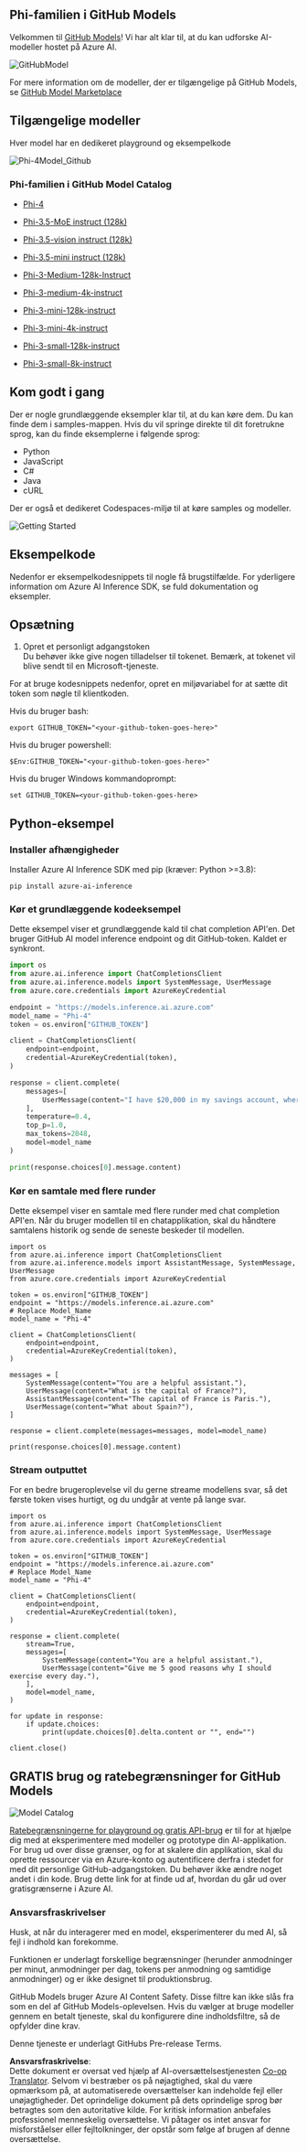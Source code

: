 <!--
CO_OP_TRANSLATOR_METADATA:
{
  "original_hash": "fb67a08b9fc911a10ed58081fadef416",
  "translation_date": "2025-05-09T08:51:54+00:00",
  "source_file": "md/01.Introduction/02/02.GitHubModel.md",
  "language_code": "da"
}
-->
## Phi-familien i GitHub Models

Velkommen til [GitHub Models](https://github.com/marketplace/models)! Vi har alt klar til, at du kan udforske AI-modeller hostet på Azure AI.

![GitHubModel](../../../../../translated_images/GitHub_ModelCatalog.4fc858ab26afe64c43f5e423ad0c5c733878bb536fdb027a5bcf1f80c41b0633.da.png)

For mere information om de modeller, der er tilgængelige på GitHub Models, se [GitHub Model Marketplace](https://github.com/marketplace/models)

## Tilgængelige modeller

Hver model har en dedikeret playground og eksempelkode

![Phi-4Model_Github](../../../../../translated_images/GitHub_ModelPlay.998e294f6ee69c3ca174c880b32af9feec4221d0d787de899ad9bb2da3b58981.da.png)

### Phi-familien i GitHub Model Catalog

- [Phi-4](https://github.com/marketplace/models/azureml/Phi-4)

- [Phi-3.5-MoE instruct (128k)](https://github.com/marketplace/models/azureml/Phi-3-5-MoE-instruct)

- [Phi-3.5-vision instruct (128k)](https://github.com/marketplace/models/azureml/Phi-3-5-vision-instruct)

- [Phi-3.5-mini instruct (128k)](https://github.com/marketplace/models/azureml/Phi-3-5-mini-instruct)

- [Phi-3-Medium-128k-Instruct](https://github.com/marketplace/models/azureml/Phi-3-medium-128k-instruct)

- [Phi-3-medium-4k-instruct](https://github.com/marketplace/models/azureml/Phi-3-medium-4k-instruct)

- [Phi-3-mini-128k-instruct](https://github.com/marketplace/models/azureml/Phi-3-mini-128k-instruct)

- [Phi-3-mini-4k-instruct](https://github.com/marketplace/models/azureml/Phi-3-mini-4k-instruct)

- [Phi-3-small-128k-instruct](https://github.com/marketplace/models/azureml/Phi-3-small-128k-instruct)

- [Phi-3-small-8k-instruct](https://github.com/marketplace/models/azureml/Phi-3-small-8k-instruct)

## Kom godt i gang

Der er nogle grundlæggende eksempler klar til, at du kan køre dem. Du kan finde dem i samples-mappen. Hvis du vil springe direkte til dit foretrukne sprog, kan du finde eksemplerne i følgende sprog:

- Python
- JavaScript
- C#
- Java
- cURL

Der er også et dedikeret Codespaces-miljø til at køre samples og modeller.

![Getting Started](../../../../../translated_images/GitHub_ModelGetStarted.b4b839a081583da39bc976c2f0d8ac4603d3b8c23194b16cc9e0a1014f5611d0.da.png)

## Eksempelkode

Nedenfor er eksempelkodesnippets til nogle få brugstilfælde. For yderligere information om Azure AI Inference SDK, se fuld dokumentation og eksempler.

## Opsætning

1. Opret et personligt adgangstoken  
Du behøver ikke give nogen tilladelser til tokenet. Bemærk, at tokenet vil blive sendt til en Microsoft-tjeneste.

For at bruge kodesnippets nedenfor, opret en miljøvariabel for at sætte dit token som nøgle til klientkoden.

Hvis du bruger bash:  
```
export GITHUB_TOKEN="<your-github-token-goes-here>"
```  
Hvis du bruger powershell:  

```
$Env:GITHUB_TOKEN="<your-github-token-goes-here>"
```  

Hvis du bruger Windows kommandoprompt:  

```
set GITHUB_TOKEN=<your-github-token-goes-here>
```  

## Python-eksempel

### Installer afhængigheder  
Installer Azure AI Inference SDK med pip (kræver: Python >=3.8):

```
pip install azure-ai-inference
```  
### Kør et grundlæggende kodeeksempel

Dette eksempel viser et grundlæggende kald til chat completion API'en. Det bruger GitHub AI model inference endpoint og dit GitHub-token. Kaldet er synkront.

```python
import os
from azure.ai.inference import ChatCompletionsClient
from azure.ai.inference.models import SystemMessage, UserMessage
from azure.core.credentials import AzureKeyCredential

endpoint = "https://models.inference.ai.azure.com"
model_name = "Phi-4"
token = os.environ["GITHUB_TOKEN"]

client = ChatCompletionsClient(
    endpoint=endpoint,
    credential=AzureKeyCredential(token),
)

response = client.complete(
    messages=[
        UserMessage(content="I have $20,000 in my savings account, where I receive a 4% profit per year and payments twice a year. Can you please tell me how long it will take for me to become a millionaire? Also, can you please explain the math step by step as if you were explaining it to an uneducated person?"),
    ],
    temperature=0.4,
    top_p=1.0,
    max_tokens=2048,
    model=model_name
)

print(response.choices[0].message.content)
```

### Kør en samtale med flere runder

Dette eksempel viser en samtale med flere runder med chat completion API'en. Når du bruger modellen til en chatapplikation, skal du håndtere samtalens historik og sende de seneste beskeder til modellen.

```
import os
from azure.ai.inference import ChatCompletionsClient
from azure.ai.inference.models import AssistantMessage, SystemMessage, UserMessage
from azure.core.credentials import AzureKeyCredential

token = os.environ["GITHUB_TOKEN"]
endpoint = "https://models.inference.ai.azure.com"
# Replace Model_Name
model_name = "Phi-4"

client = ChatCompletionsClient(
    endpoint=endpoint,
    credential=AzureKeyCredential(token),
)

messages = [
    SystemMessage(content="You are a helpful assistant."),
    UserMessage(content="What is the capital of France?"),
    AssistantMessage(content="The capital of France is Paris."),
    UserMessage(content="What about Spain?"),
]

response = client.complete(messages=messages, model=model_name)

print(response.choices[0].message.content)
```

### Stream outputtet

For en bedre brugeroplevelse vil du gerne streame modellens svar, så det første token vises hurtigt, og du undgår at vente på lange svar.

```
import os
from azure.ai.inference import ChatCompletionsClient
from azure.ai.inference.models import SystemMessage, UserMessage
from azure.core.credentials import AzureKeyCredential

token = os.environ["GITHUB_TOKEN"]
endpoint = "https://models.inference.ai.azure.com"
# Replace Model_Name
model_name = "Phi-4"

client = ChatCompletionsClient(
    endpoint=endpoint,
    credential=AzureKeyCredential(token),
)

response = client.complete(
    stream=True,
    messages=[
        SystemMessage(content="You are a helpful assistant."),
        UserMessage(content="Give me 5 good reasons why I should exercise every day."),
    ],
    model=model_name,
)

for update in response:
    if update.choices:
        print(update.choices[0].delta.content or "", end="")

client.close()
```

## GRATIS brug og ratebegrænsninger for GitHub Models

![Model Catalog](../../../../../translated_images/GitHub_Model.0c2abb992151c5407046e2b763af51505ff709f04c0950785e0300fdc8c55a0c.da.png)

[Ratebegrænsningerne for playground og gratis API-brug](https://docs.github.com/en/github-models/prototyping-with-ai-models#rate-limits) er til for at hjælpe dig med at eksperimentere med modeller og prototype din AI-applikation. For brug ud over disse grænser, og for at skalere din applikation, skal du oprette ressourcer via en Azure-konto og autentificere derfra i stedet for med dit personlige GitHub-adgangstoken. Du behøver ikke ændre noget andet i din kode. Brug dette link for at finde ud af, hvordan du går ud over gratisgrænserne i Azure AI.

### Ansvarsfraskrivelser

Husk, at når du interagerer med en model, eksperimenterer du med AI, så fejl i indhold kan forekomme.

Funktionen er underlagt forskellige begrænsninger (herunder anmodninger per minut, anmodninger per dag, tokens per anmodning og samtidige anmodninger) og er ikke designet til produktionsbrug.

GitHub Models bruger Azure AI Content Safety. Disse filtre kan ikke slås fra som en del af GitHub Models-oplevelsen. Hvis du vælger at bruge modeller gennem en betalt tjeneste, skal du konfigurere dine indholdsfiltre, så de opfylder dine krav.

Denne tjeneste er underlagt GitHubs Pre-release Terms.

**Ansvarsfraskrivelse**:  
Dette dokument er oversat ved hjælp af AI-oversættelsestjenesten [Co-op Translator](https://github.com/Azure/co-op-translator). Selvom vi bestræber os på nøjagtighed, skal du være opmærksom på, at automatiserede oversættelser kan indeholde fejl eller unøjagtigheder. Det oprindelige dokument på dets oprindelige sprog bør betragtes som den autoritative kilde. For kritisk information anbefales professionel menneskelig oversættelse. Vi påtager os intet ansvar for misforståelser eller fejltolkninger, der opstår som følge af brugen af denne oversættelse.